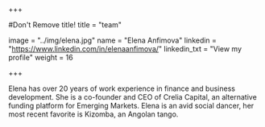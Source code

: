 +++

#Don't Remove title!
title = "team"

image = "../img/elena.jpg"
name = "Elena Anfimova"
linkedin = "https://www.linkedin.com/in/elenaanfimova/"
linkedin_txt = "View my profile"
weight = 16

+++

Elena has over 20 years of work experience in finance and business development. She is a co-founder and CEO of Crelia Capital, an alternative funding platform for Emerging Markets. Elena is an avid social dancer, her most recent favorite is Kizomba, an Angolan tango.

